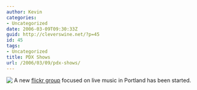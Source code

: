 ```yaml
---
author: Kevin
categories:
- Uncategorized
date: 2006-03-09T09:30:33Z
guid: http://cleverswine.net/?p=45
id: 45
tags:
- Uncategorized
title: PDX Shows
url: /2006/03/09/pdx-shows/
---
```


<img src="https://i2.wp.com/static.flickr.com/33/51898448_ad7f625301_s_d.jpg?w=840" align="left" style="margin-right: 4px;" data-recalc-dims="1" />A new <a href="http://flickr.com/groups/pdxshows/" target="_blank">flickr group</a> focused on live music in Portland has been started.